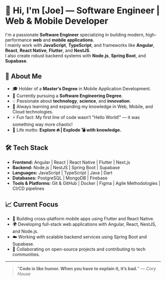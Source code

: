 # 👋 Hi, I'm [Joe] — Software Engineer | Web & Mobile Developer

I'm a passionate **Software Engineer** specializing in building modern, high-performance **web** and **mobile applications**.  
I mainly work with **JavaScript**, **TypeScript**, and frameworks like **Angular**, **React**, **React Native**, **Flutter**, and **NestJS**.  
I also create robust backend systems with **Node.js**, **Spring Boot**, and **Supabase**.

## 🚀 About Me

- 🎓 Holder of a **Master’s Degree** in Mobile Application Development.
- 🎯 Currently pursuing a **Software Engineering Degree**.
- 💡 Passionate about **technology**, **science**, and **innovation**.
- 🌱 Always learning and expanding my knowledge in Web, Mobile, and Cloud technologies.
- ⚡ Fun fact: My first line of code wasn’t "Hello World!" — it was something way more chaotic!
- 🧠 Life motto: **Explore 🔥 | Explode 💣 with knowledge.**

## 🛠 Tech Stack

- **Frontend:** Angular | React | React Native | Flutter | Next.js
- **Backend:** Node.js | NestJS | Spring Boot | Supabase
- **Languages:** JavaScript | TypeScript | Java | Dart
- **Databases:** PostgreSQL | MongoDB | Firebase
- **Tools & Platforms:** Git & GitHub | Docker | Figma | Agile Methodologies | CI/CD pipelines

## 📈 Current Focus

- 📱 Building cross-platform mobile apps using Flutter and React Native.
- 🌍 Developing full-stack web applications with Angular, React, NestJS, and Node.js.
- ☁️ Working with scalable backend services using Spring Boot and Supabase.
- 🤝 Collaborating on open-source projects and contributing to tech communities.

---

> "**Code is like humor. When you have to explain it, it’s bad.**" — *Cory House*
